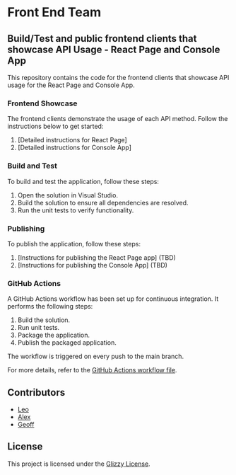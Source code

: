 # Front End Team

## Build/Test and public frontend clients that showcase API Usage - React Page and Console App

This repository contains the code for the frontend clients that showcase API usage for the React Page and Console App.

### Frontend Showcase

The frontend clients demonstrate the usage of each API method. Follow the instructions below to get started:

1. [Detailed instructions for React Page]
2. [Detailed instructions for Console App]

### Build and Test

To build and test the application, follow these steps:

1. Open the solution in Visual Studio.
2. Build the solution to ensure all dependencies are resolved.
3. Run the unit tests to verify functionality.

### Publishing

To publish the application, follow these steps:

1. [Instructions for publishing the React Page app] (TBD)
2. [Instructions for publishing the Console App] (TBD)

### GitHub Actions

A GitHub Actions workflow has been set up for continuous integration. It performs the following steps:

1. Build the solution.
2. Run unit tests.
3. Package the application.
4. Publish the packaged application.

The workflow is triggered on every push to the main branch.

For more details, refer to the [GitHub Actions workflow file](.github/workflows/main.yml).

## Contributors

- [Leo](https://github.com/karolyleo)
- [Alex](https://github.com/AlejandroGonzalezDe)
- [Geoff](https://github.com/Geoff-San)

## License

This project is licensed under the [Glizzy License](https://www.youtube.com/watch?v=dQw4w9WgXcQ).
